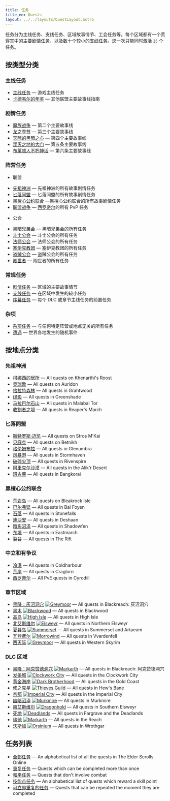 ```yaml
---
title: 任务
title_en: Quests
layout: ../../layouts/QuestLayout.astro
---
```


任务分为主线任务、支线任务、区域故事情节、工会任务等。每个区域都有一个贯穿其中的主要[剧情任务](/quest/story-quest)，以及数十个较小的[支线任务](/quest/side-quest)。您一次只能同时激活
<code>25</code> 个任务。

## 按类型分类

### 主线任务

- [主线任务](/quest/main-quest) — 游戏主线任务
- [卡德韦尔的年鉴](/quest/cadwell-s-almanac) — 其他联盟主要故事线指南

### 剧情任务

- [魔族战争](/quest/daedric-war) — 第二个主要故事线
- [龙之季节](/quest/season-of-the-dragon) — 第三个主要故事线
- [天际的黑暗之心](/quest/dark-heart-of-skyrim) — 第四个主要故事线
- [湮灭之地的大门](/quest/gates-of-oblivion) — 第五条主要故事线
- [布莱顿人不朽神话](/quest/legacy-of-the-bretons) — 第六条主要故事线

### 阵营任务

- 联盟

* [先祖神洲](/wiki/Online:Aldmeri_Dominion#Quest) — 先祖神洲的所有故事剧情任务
* [匕落同盟](/wiki/Online:Daggerfall_Covenant#Quest) — 匕落同盟的所有故事剧情任务
* [黑檀心公约联合](/wiki/Online:Ebonheart_Pact#Quest) —黑檀心公约联合的所有故事剧情任务
* [联盟战争](/wiki/Online:Alliance_War#Quest) — [西罗帝尔](/location/cyrodiil)的所有 PvP 任务

- 公会

* [黑暗兄弟会](/wiki/Online:Dark_Brotherhood#Quest) — 黑暗兄弟会的所有任务
* [斗士公会](/wiki/Online:Fighters_Guild#Quest) — 斗士公会的所有任务
* [法师公会](/wiki/Online:Mages_Guild#Quest) — 法师公会的所有任务
* [塞伊克教团](/wiki/Online:Psijic_Order#Quest) — 塞伊克教团的所有任务
* [盗贼公会](/wiki/Online:Thieves_Guild#Quest) — 盗贼公会的所有任务
* [闯世者](/wiki/Online:Undaunted#Quest) — 闯世者的所有任务

### 常规任务

- [剧情任务](/quest/story-quest) — 区域的主要故事情节
- [支线任务](/quest/side-quest) — 在区域中发生的较小任务
- [序幕任务](/quest/prologue-quest) — 每个 DLC 或章节主线任务的前置任务

### 杂项

- [杂项任务](/quest/miscellaneous-quest) — 与任何特定阵营或地点无关的所有任务
- [遭遇](/quest/encounter) — 世界各地发生的随机事件

## 按地点分类

### 先祖神洲

- [柯娜西的居所](/wiki/Online:Khenarthi%27s_Roost#Quests "柯娜西的居所 (Khenarthi's Roost)") — All quests on Khenarthi's
  Roost
- [奥瑞敦](/wiki/Online:Auridon#Quests "奥瑞敦 (Auridon)") — All quests on Auridon
- [格拉特森林](/wiki/Online:Grahtwood#Quests "格拉特森林 (Grahtwood)") — All quests in Grahtwood
- [绿影](/wiki/Online:Greenshade#Quests "绿影 (Greenshade)") — All quests in Greenshade
- [马拉巴尔石山](/wiki/Online:Malabal_Tor#Quests "马拉巴尔石山 (Malabal Tor)") — All quests in Malabal Tor
- [收割者之境](/wiki/Online:Reaper%27s_March#Quests "收割者之境 (Reaper's March)") — All quests in Reaper's March

### 匕落同盟

- [斯特罗斯·迈凯](/wiki/Online:Stros_M%27Kai#Quests "斯特罗斯·迈凯 (Stros M'Kai)") — All quests on Stros M'Kai
- [贝庭克](/wiki/Online:Betnikh#Quests "贝庭克 (Betnikh)") — All quests on Betnikh
- [格伦姆布拉](/wiki/Online:Glenumbra#Quests "格伦姆布拉 (Glenumbra)") — All quests in Glenumbra
- [风暴港](/wiki/Online:Stormhaven#Quests "风暴港 (Stormhaven)") — All quests in Stormhaven
- [破碎尖顶](/wiki/Online:Rivenspire#Quests "破碎尖顶 (Rivenspire)") — All quests in Rivenspire
- [阿里克尔沙漠](/wiki/Online:Alik%27r_Desert#Quests "阿里克尔沙漠 (Alik'r Desert)") — All quests in the Alik'r Desert
- [班古莱](/wiki/Online:Bangkorai#Quests "班古莱 (Bangkorai)") — All quests in Bangkorai

### 黑檀心公约联合

- [荒岩岛](/wiki/Online:Bleakrock_Isle#Quests "荒岩岛 (Bleakrock Isle)") — All quests on Bleakrock Isle
- [巴尔弗延](/wiki/Online:Bal_Foyen#Quests "巴尔弗延 (Bal Foyen)") — All quests in Bal Foyen
- [石落](/wiki/Online:Stonefalls#Quests "石落 (Stonefalls)") — All quests in Stonefalls
- [迪沙安](/wiki/Online:Deshaan#Quests "迪沙安 (Deshaan)") — All quests in Deshaan
- [暗影沼泽](/wiki/Online:Shadowfen#Quests "暗影沼泽 (Shadowfen)") — All quests in Shadowfen
- [东境](/wiki/Online:Eastmarch#Quests "东境 (Eastmarch)") — All quests in Eastmarch
- [裂谷](/wiki/Online:The_Rift#Quests "裂谷 (The Rift)") — All quests in The Rift

### 中立和有争议

- [冷港](/wiki/Online:Coldharbour#Quests "冷港 (Coldharbour)") — All quests in Coldharbour
- [荒崖](/wiki/Online:Craglorn#Quests "荒崖 (Craglorn)") — All quests in Craglorn
- [西罗帝尔](/wiki/Online:Cyrodiil#Quests "西罗帝尔 (Cyrodiil)") — All PvE quests in Cyrodiil

### 章节区域

- [黑降：灰沼洞穴](/wiki/Online:Blackreach:_Greymoor_Caverns#Quests "黑降：灰沼洞穴 (Blackreach: Greymoor Caverns)")
  [![Greymoor](//images.uesp.net/thumb/0/02/ON-icon-alliance-Solitude.png)](/wiki/Online:Greymoor "灰沼 (Greymoor)") —
  All quests in Blackreach: 灰沼洞穴
- [黑木](/wiki/Online:Blackwood#Quests "黑木 (Blackwood)")
  [![Blackwood](//images.uesp.net/thumb/e/ec/ON-icon-Blackwood_02.png)](</wiki/Online:Blackwood_(Chapter)> "黑木 (Blackwood)")
  — All quests in Blackwood
- [高岛](/wiki/Online:High_Isle#Quests "高岛 (High Isle)")
  [![High Isle](//images.uesp.net/thumb/e/e7/ON-icon-Zone_DLC.png)](/location/high-isle "高岛 (High Isle)") — All quests
  in High Isle
- [北艾斯维尔](/wiki/Online:Northern_Elsweyr#Quests "北艾斯维尔 (Northern Elsweyr)")
  [![Elsweyr](//images.uesp.net/thumb/9/98/ON-icon-alliance-Elsweyr.png)](/wiki/Online:Elsweyr "艾斯维尔 (Elsweyr)") —
  All quests in Northern Elsweyr
- [夏暮岛](/wiki/Online:Summerset#Quests "夏暮岛 (Summerset)")
  [![Summerset](//images.uesp.net/thumb/8/8c/ON-icon-alliance-Alinor.png)](</wiki/Online:Summerset_(Chapter)> "夏暮岛 (Summerset)")
  — All quests in Summerset and Artaeum
- [瓦登费尔](/wiki/Online:Vvardenfell#Quests "瓦登费尔 (Vvardenfell)")
  [![Morrowind](//images.uesp.net/thumb/3/3e/ON-icon-alliance-Vivec.png)](/wiki/Online:Morrowind "晨风 (Morrowind)") —
  All quests in Vvardenfell
- [西天际](/wiki/Online:Western_Skyrim#Quests "西天际 (Western Skyrim)")
  [![Greymoor](//images.uesp.net/thumb/0/02/ON-icon-alliance-Solitude.png)](/wiki/Online:Greymoor "灰沼 (Greymoor)") —
  All quests in Western Skyrim

### DLC 区域

- [黑降：阿克赞德洞穴](/wiki/Online:Blackreach:_Arkthzand_Cavern#Quests "黑降：阿克赞德洞穴 (Blackreach: Arkthzand Cavern)")
  [![Markarth](//images.uesp.net/thumb/d/d3/ON-icon-Markarth_02.png)](</wiki/Online:Markarth_(DLC)> "马卡斯城 (Markarth)")
  — All quests in Blackreach: 阿克赞德洞穴
- [发条城](/wiki/Online:Clockwork_City#Quests "发条城 (Clockwork City)")
  [![Clockwork City](//images.uesp.net/thumb/8/8a/ON-icon-Sotha_Sil.png)](</wiki/Online:Clockwork_City_(DLC)> "发条城 (Clockwork City)")
  — All quests in the Clockwork City
- [黄金海岸](/wiki/Online:Gold_Coast#Quests "黄金海岸 (Gold Coast)")
  [![Dark Brotherhood](//images.uesp.net/thumb/f/f2/ON-mapicon-Dark_Brotherhood.png)](</wiki/Online:Dark_Brotherhood_(DLC)> "黑暗兄弟会 (Dark Brotherhood)")
  — All quests in the Gold Coast
- [修之克星](/wiki/Online:Hew%27s_Bane#Quests "修之克星 (Hew's Bane)")
  [![Thieves Guild](//images.uesp.net/thumb/5/52/ON-icon-ThievesGuild.png)](</wiki/Online:Thieves_Guild_(DLC)> "盗贼公会 (Thieves Guild)")
  — All quests in Hew's Bane
- [帝都](/wiki/Online:Imperial_City#Quests "帝都 (Imperial City)")
  [![Imperial City](//images.uesp.net/thumb/4/45/ON-mapicon-ImperialCity.png)](</wiki/Online:Imperial_City_(DLC)> "帝都 (Imperial City)")
  — All quests in the Imperial City
- [幽暗沼泽](/wiki/Online:Murkmire#Quests "幽暗沼泽 (Murkmire)")
  [![Murkmire](//images.uesp.net/thumb/b/b7/ON-icon-Murkmire_02.png)](</wiki/Online:Murkmire_(DLC)> "幽暗沼泽 (Murkmire)")
  — All quests in Murkmire
- [南艾斯维尔](/wiki/Online:Southern_Elsweyr#Quests "南艾斯维尔 (Southern Elsweyr)")
  [![Dragonhold](//images.uesp.net/thumb/8/83/ON-icon-Dragonhold_02.png)](/wiki/Online:Dragonhold "龙之要塞 (Dragonhold)")
  — All quests in Southern Elsweyr
- [死地](/wiki/Online:The_Deadlands#Quests "死地 (The Deadlands)")
  [![Deadlands](//images.uesp.net/thumb/e/e7/ON-icon-Zone_DLC.png)](/wiki/Online:Deadlands "死地 (Deadlands)") — All
  quests in Fargrave and the Deadlands
- [瑞驰](/wiki/Online:The_Reach#Quests "瑞驰 (The Reach)")
  [![Markarth](//images.uesp.net/thumb/d/d3/ON-icon-Markarth_02.png)](</wiki/Online:Markarth_(DLC)> "马卡斯城 (Markarth)")
  — All quests in the Reach
- [沃斯加](/wiki/Online:Wrothgar#Quests "沃斯加 (Wrothgar)")
  [![Orsinium](//images.uesp.net/thumb/c/c4/ON-icon-Wrothgar.png)](</wiki/Online:Orsinium_(DLC)> "奥辛纽姆 (Orsinium)") —
  All quests in Wrothgar

## 任务列表

- [全部任务](/wiki/Category:Online-Quests "Category: Online-Quests") — An alphabetical list of all the quests in The
  Elder Scrolls Online
- [重复任务](/quest/repeatable-quests "Repeatable任务 (Repeatable Quests)") — Quests which can be completed more than
  once
- [和平任务](/quest/pacifist-quests "Pacifist任务 (Pacifist Quests)") — Quests that don't involve combat
- [技能点任务](/wiki/Category:Online-Quests_with_Skill_Points "Category: Online-Quests with Skill Points") — An
  alphabetical list of quests which reward a skill point
- [可立即重复的任务](/wiki/Online:Immediately_Repeatable_Quests "ImmediatelyRepeatable任务 (Immediately Repeatable Quests)")
  — Quests that can be repeated the moment they are completed
